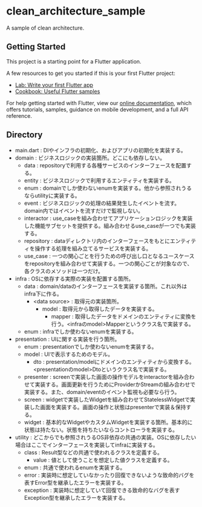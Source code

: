 # clean_architecture_sample

A sample of clean architecture.

## Getting Started

This project is a starting point for a Flutter application.

A few resources to get you started if this is your first Flutter project:

- [Lab: Write your first Flutter app](https://flutter.dev/docs/get-started/codelab)
- [Cookbook: Useful Flutter samples](https://flutter.dev/docs/cookbook)

For help getting started with Flutter, view our
[online documentation](https://flutter.dev/docs), which offers tutorials,
samples, guidance on mobile development, and a full API reference.

## Directory
- main.dart : DIやインフラの初期化、およびアプリの初期化を実装する。
- domain : ビジネスロジックの実装箇所。どこにも依存しない。
  - data : repositoryで利用する各種サービスのインターフェースを配置する。
  - entity : ビジネスロジックで利用するエンティティを実装する。
  - enum : domainでしか使わないenumを実装する。他から参照されうるならutilityに実装する。
  - event : ビジネスロジックの処理の結果発生したイベントを流す。domain内ではイベントを流すだけで監視しない。
  - interactor : use_caseを組み合わせてアプリケーションロジックを実装した機能サブセットを提供する。組み合わせるuse_caseが一つでも実装する。
  - repository : dataディレクトリ内のインターフェースをもとにエンティティを操作する処理を組み立てるサービスを実装する。
  - use_case : 一つの関心ごとを行うための呼び出し口となるユースケースをrepositoryを組み合わせて実装する。一つの関心ごとが対象なので、各クラスのメソッドは一つだけ。
- infra : OSに依存する実際の実装を配置する箇所。
  - data : domain/dataのインターフェースを実装する箇所。これ以外はinfra下に作る。
    - \<data source\> : 取得元の実装箇所。
      - model : 取得元から取得したデータを実装する。
        - mapper : 取得したデータをドメインのエンティティに変換を行う。\<infraのmodel\>Mapperというクラス名で実装する。
  - enum : infraでしか使わないenumを実装する。
- presentation : UIに関する実装を行う箇所。
  - enum : presentationでしか使わないenumを実装する。
  - model : UIで表示するためのモデル。
    - dto : presentation/modelにドメインのエンティティから変換する。\<presentationのmodel\>Dtoというクラス名で実装する。
  - presenter : screenで実装した画面の操作モデルをinteractorを組み合わせて実装する。画面更新を行うためにProviderかStreamの組み合わせで実装する。また、domain/eventのイベント監視も必要なら行う。
  - screen : widgetで実装したWidgetを組み合わせてStatelessWidgetで実装した画面を実装する。画面の操作と状態はpresenterで実装＆保持する。
  - widget : 基本的なWidgetやカスタムWidgetを実装する箇所。基本的に状態は持たない。状態を持ちたいならコントローラを実装する。
- utility : どこからでも参照されうるOS非依存の共通の実装。OSに依存したい場合はここでインターフェースを実装してinfraに実装する。
  - class : Result型などの共通で使われるクラスを定義する。
    - value : 値として使うことを想定した値クラスを定義する。
  - enum : 共通で使われるenumを実装する。 
  - error : 実装時に想定していなかったり回復できないような致命的バグを表すError型を継承したエラーを実装する。
  - exception : 実装時に想定していて回復できる致命的なバグを表すException型を継承したエラーを実装する。
